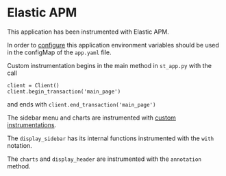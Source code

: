 # Elastic APM

This application has been instrumented with Elastic APM. 

In order to [configure](https://www.elastic.co/guide/en/apm/agent/python/current/configuration.html) this application environment variables should be 
used in the configMap of the `app.yaml` file.


Custom instrumentation begins in the main method in `st_app.py` with the call

```
client = Client()
client.begin_transaction('main_page')
```
and ends with `client.end_transaction('main_page')`

The sidebar menu and charts are instrumented with [custom instrumentations](https://www.elastic.co/guide/en/apm/agent/python/current/api.html). 


The `display_sidebar` has its internal functions instrumented
with the `with` notation.

The `charts` and `display_header` are instrumented with the `annotation` method. 
